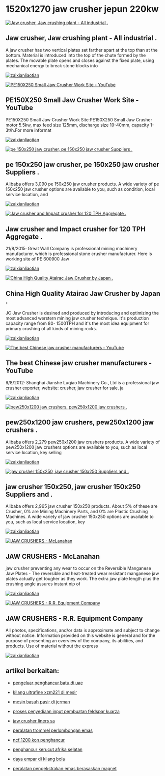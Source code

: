 # 1520x1270 jaw crusher jepun 220kw
<a href="https://mnn.zoosnet.net/LR/Chatpre.aspx?id=MNN94995150&p=https://topgrinding.com/" target="_blank">![Jaw crusher, Jaw crushing plant - All industrial .](https://github.com/technlg/images/blob/main/52.jpg)</a>
## Jaw crusher, Jaw crushing plant - All industrial .
A jaw crusher has two vertical plates set farther apart at the top than at the bottom. Material is introduced into the top of the chute formed by the plates. The movable plate opens and closes against the fixed plate, using mechanical energy to break stone blocks into 
<a href="https://mnn.zoosnet.net/LR/Chatpre.aspx?id=MNN94995150&p=https://topgrinding.com/" target="_blank"><img src="https://github.com/technlg/images/raw/main/chat11.jpg" alt="zaixianliaotian"/></a><a href="//whatsapp.shibangsoft.com/WhatsApp.php" ><img src="https://github.com/technlg/images/raw/main/chat11.png" alt=""></a>
<a href="https://mnn.zoosnet.net/LR/Chatpre.aspx?id=MNN94995150&p=https://topgrinding.com/" target="_blank">![PE150X250 Small Jaw Crusher Work Site - YouTube](https://github.com/technlg/images/blob/main/64.jpg)</a>
## PE150X250 Small Jaw Crusher Work Site - YouTube
PE150X250 Small Jaw Crusher Work Site:PE150X250 Small Jaw Crusher motor 5.5kw, max feed size 125mm, discharge size 10-40mm, capacity 1-3t/h.For more informat
<a href="https://mnn.zoosnet.net/LR/Chatpre.aspx?id=MNN94995150&p=https://topgrinding.com/" target="_blank"><img src="https://github.com/technlg/images/raw/main/chat11.jpg" alt="zaixianliaotian"/></a><a href="//whatsapp.shibangsoft.com/WhatsApp.php" ><img src="https://github.com/technlg/images/raw/main/chat11.png" alt=""></a>
<a href="https://mnn.zoosnet.net/LR/Chatpre.aspx?id=MNN94995150&p=https://topgrinding.com/" target="_blank">![pe 150x250 jaw crusher, pe 150x250 jaw crusher Suppliers .](https://github.com/technlg/images/blob/main/29.jpg)</a>
## pe 150x250 jaw crusher, pe 150x250 jaw crusher Suppliers .
Alibaba offers 3,090 pe 150x250 jaw crusher products. A wide variety of pe 150x250 jaw crusher options are available to you, such as condition, local service location, and
<a href="https://mnn.zoosnet.net/LR/Chatpre.aspx?id=MNN94995150&p=https://topgrinding.com/" target="_blank"><img src="https://github.com/technlg/images/raw/main/chat11.jpg" alt="zaixianliaotian"/></a><a href="//whatsapp.shibangsoft.com/WhatsApp.php" ><img src="https://github.com/technlg/images/raw/main/chat11.png" alt=""></a>
<a href="https://mnn.zoosnet.net/LR/Chatpre.aspx?id=MNN94995150&p=https://topgrinding.com/" target="_blank">![Jaw crusher and Impact crusher for 120 TPH Aggregate .](https://github.com/technlg/images/blob/main/33.jpg)</a>
## Jaw crusher and Impact crusher for 120 TPH Aggregate .
21/8/2015· Great Wall Company is professional mining machinery manufacturer, which is professional stone crusher manufacturer. Here is working site of PE 600900 Jaw 
<a href="https://mnn.zoosnet.net/LR/Chatpre.aspx?id=MNN94995150&p=https://topgrinding.com/" target="_blank"><img src="https://github.com/technlg/images/raw/main/chat11.jpg" alt="zaixianliaotian"/></a><a href="//whatsapp.shibangsoft.com/WhatsApp.php" ><img src="https://github.com/technlg/images/raw/main/chat11.png" alt=""></a>
<a href="https://mnn.zoosnet.net/LR/Chatpre.aspx?id=MNN94995150&p=https://topgrinding.com/" target="_blank">![China High Quality Atairac Jaw Crusher by Japan .](https://github.com/technlg/images/blob/main/50.jpg)</a>
## China High Quality Atairac Jaw Crusher by Japan .
JC Jaw Crusher is desined and produced by introducing and optimizing the most advanced werstern mining jaw crusher technique. It's production capacity range from 80- 1500TPH and it's the most idea equipment for primary crushing of all kinds of mining rocks.
<a href="https://mnn.zoosnet.net/LR/Chatpre.aspx?id=MNN94995150&p=https://topgrinding.com/" target="_blank"><img src="https://github.com/technlg/images/raw/main/chat11.jpg" alt="zaixianliaotian"/></a><a href="//whatsapp.shibangsoft.com/WhatsApp.php" ><img src="https://github.com/technlg/images/raw/main/chat11.png" alt=""></a>
<a href="https://mnn.zoosnet.net/LR/Chatpre.aspx?id=MNN94995150&p=https://topgrinding.com/" target="_blank">![The best Chinese jaw crusher manufacturers - YouTube](https://github.com/technlg/images/blob/main/10.jpg)</a>
## The best Chinese jaw crusher manufacturers - YouTube
6/8/2012· Shanghai Jianshe Luqiao Machinery Co., Ltd is a professional jaw crusher exporter, website: crusher, jaw crusher for sale, ja
<a href="https://mnn.zoosnet.net/LR/Chatpre.aspx?id=MNN94995150&p=https://topgrinding.com/" target="_blank"><img src="https://github.com/technlg/images/raw/main/chat11.jpg" alt="zaixianliaotian"/></a><a href="//whatsapp.shibangsoft.com/WhatsApp.php" ><img src="https://github.com/technlg/images/raw/main/chat11.png" alt=""></a>
<a href="https://mnn.zoosnet.net/LR/Chatpre.aspx?id=MNN94995150&p=https://topgrinding.com/" target="_blank">![pew250x1200 jaw crushers, pew250x1200 jaw crushers .](https://github.com/technlg/images/blob/main/20.jpg)</a>
## pew250x1200 jaw crushers, pew250x1200 jaw crushers .
Alibaba offers 2,279 pew250x1200 jaw crushers products. A wide variety of pew250x1200 jaw crushers options are available to you, such as local service location, key selling
<a href="https://mnn.zoosnet.net/LR/Chatpre.aspx?id=MNN94995150&p=https://topgrinding.com/" target="_blank"><img src="https://github.com/technlg/images/raw/main/chat11.jpg" alt="zaixianliaotian"/></a><a href="//whatsapp.shibangsoft.com/WhatsApp.php" ><img src="https://github.com/technlg/images/raw/main/chat11.png" alt=""></a>
<a href="https://mnn.zoosnet.net/LR/Chatpre.aspx?id=MNN94995150&p=https://topgrinding.com/" target="_blank">![jaw crusher 150x250, jaw crusher 150x250 Suppliers and .](https://github.com/technlg/images/blob/main/9.jpg)</a>
## jaw crusher 150x250, jaw crusher 150x250 Suppliers and .
Alibaba offers 2,965 jaw crusher 150x250 products. About 5% of these are Crusher, 0% are Mining Machinery Parts, and 0% are Plastic Crushing Machines. A wide variety of jaw crusher 150x250 options are available to you, such as local service location, key
<a href="https://mnn.zoosnet.net/LR/Chatpre.aspx?id=MNN94995150&p=https://topgrinding.com/" target="_blank"><img src="https://github.com/technlg/images/raw/main/chat11.jpg" alt="zaixianliaotian"/></a><a href="//whatsapp.shibangsoft.com/WhatsApp.php" ><img src="https://github.com/technlg/images/raw/main/chat11.png" alt=""></a>
<a href="https://mnn.zoosnet.net/LR/Chatpre.aspx?id=MNN94995150&p=https://topgrinding.com/" target="_blank">![JAW CRUSHERS - McLanahan](https://github.com/technlg/images/blob/main/35.jpg)</a>
## JAW CRUSHERS - McLanahan
jaw crusher preventing any wear to occur on the Reversible Manganese Jaw Plates - The reversible and heat-treated wear resistant manganese jaw plates actually get tougher as they work. The extra jaw plate length plus the crushing angle assures instant nip of
<a href="https://mnn.zoosnet.net/LR/Chatpre.aspx?id=MNN94995150&p=https://topgrinding.com/" target="_blank"><img src="https://github.com/technlg/images/raw/main/chat11.jpg" alt="zaixianliaotian"/></a><a href="//whatsapp.shibangsoft.com/WhatsApp.php" ><img src="https://github.com/technlg/images/raw/main/chat11.png" alt=""></a>
<a href="https://mnn.zoosnet.net/LR/Chatpre.aspx?id=MNN94995150&p=https://topgrinding.com/" target="_blank">![JAW CRUSHERS - R.R. Equipment Company](https://github.com/technlg/images/blob/main/54.jpg)</a>
## JAW CRUSHERS - R.R. Equipment Company
 All photos, specifications, and/or data is approximate and subject to change without notice. Information provided on this website is general and for the purpose of presenting an overview of the company, its abilities, and products. Use of material without the express
<a href="https://mnn.zoosnet.net/LR/Chatpre.aspx?id=MNN94995150&p=https://topgrinding.com/" target="_blank"><img src="https://github.com/technlg/images/raw/main/chat11.jpg" alt="zaixianliaotian"/></a><a href="//whatsapp.shibangsoft.com/WhatsApp.php" ><img src="https://github.com/technlg/images/raw/main/chat11.png" alt=""></a>
## artikel berkaitan:
* [pengeluar penghancur batu di uae](pengeluar%20penghancur%20batu%20di%20uae.md)
* [kilang ultrafine xzm221 di mesir](kilang%20ultrafine%20xzm221%20di%20mesir.md)
* [mesin basuh pasir di jerman](mesin%20basuh%20pasir%20di%20jerman.md)
* [proses penyediaan input pembuatan feldspar kuarza](proses%20penyediaan%20input%20pembuatan%20feldspar%20kuarza.md)
* [jaw crusher liners sa](jaw%20crusher%20liners%20sa.md)
* [peralatan trommel perlombongan emas](peralatan%20trommel%20perlombongan%20emas.md)
* [ncf 1200 kon penghancur](ncf%201200%20kon%20penghancur.md)
* [penghancur kerucut afrika selatan](penghancur%20kerucut%20afrika%20selatan.md)
* [daya empar di kilang bola](daya%20empar%20di%20kilang%20bola.md)
* [peralatan pengekstrakan emas berasaskan magnet](peralatan%20pengekstrakan%20emas%20berasaskan%20magnet.md)
